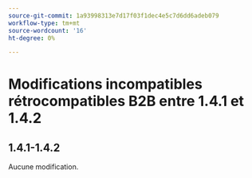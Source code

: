```yaml
---
source-git-commit: 1a93998313e7d17f03f1dec4e5c7d6dd6adeb079
workflow-type: tm+mt
source-wordcount: '16'
ht-degree: 0%

---
```

# Modifications incompatibles rétrocompatibles B2B entre 1.4.1 et 1.4.2

## 1.4.1-1.4.2

Aucune modification.
